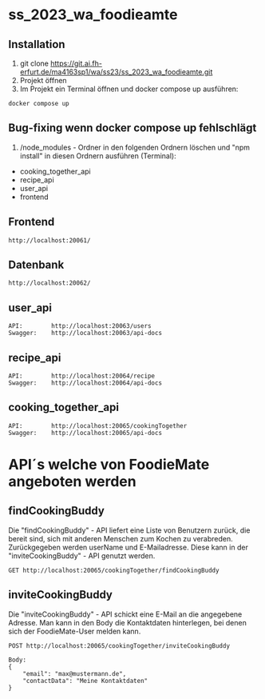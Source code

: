 # ss_2023_wa_foodieamte



## Installation

1. git clone https://git.ai.fh-erfurt.de/ma4163sp1/wa/ss23/ss_2023_wa_foodieamte.git
2. Projekt öffnen
3. Im Projekt ein Terminal öffnen und docker compose up ausführen:
```
docker compose up
```

## Bug-fixing wenn docker compose up fehlschlägt
1. /node_modules - Ordner in den folgenden Ordnern löschen und "npm install" in diesen Ordnern ausführen (Terminal):
* cooking_together_api
* recipe_api
* user_api
* frontend

## Frontend
```
http://localhost:20061/
```

## Datenbank
```
http://localhost:20062/  
```

## user_api
```
API:        http://localhost:20063/users
Swagger:    http://localhost:20063/api-docs
```

## recipe_api
```
API:        http://localhost:20064/recipe
Swagger:    http://localhost:20064/api-docs
```

## cooking_together_api
```
API:        http://localhost:20065/cookingTogether
Swagger:    http://localhost:20065/api-docs
```

# API´s welche von FoodieMate angeboten werden
## findCookingBuddy

Die "findCookingBuddy" - API liefert eine Liste von Benutzern zurück, die bereit sind, 
sich mit anderen Menschen zum Kochen zu verabreden. Zurückgegeben werden userName und E-Mailadresse. Diese kann in der
"inviteCookingBuddy" - API genutzt werden.

```
GET http://localhost:20065/cookingTogether/findCookingBuddy
```

## inviteCookingBuddy
Die "inviteCookingBuddy" - API schickt eine E-Mail an die angegebene Adresse. Man kann in den Body die Kontaktdaten hinterlegen, 
bei denen sich der FoodieMate-User melden kann.

```
POST http://localhost:20065/cookingTogether/inviteCookingBuddy

Body:
{
    "email": "max@mustermann.de",
    "contactData": "Meine Kontaktdaten"
}
```








